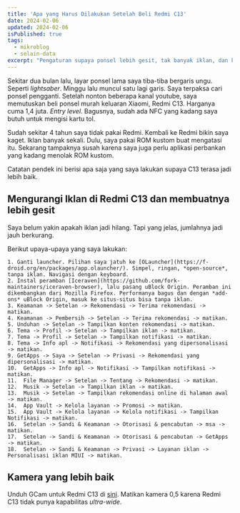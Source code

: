 ```yaml
---
title: 'Apa yang Harus Dilakukan Setelah Beli Redmi C13'
date: 2024-02-06
updated: 2024-02-06
isPublished: true
tags:
  - mikroblog
  - selain-data
excerpt: "Pengaturan supaya ponsel lebih gesit, tak banyak iklan, dan kamera lebih baik."
---
```


Sekitar dua bulan lalu, layar ponsel lama saya tiba-tiba bergaris ungu. Seperti *lightsaber*. Minggu lalu muncul satu lagi garis. Saya terpaksa cari ponsel pengganti. Setelah nonton beberapa kanal youtube, saya memutuskan beli ponsel murah keluaran Xiaomi, Redmi C13. Harganya cuma 1,4 juta. *Entry level*. Bagusnya, sudah ada NFC yang kadang saya butuh untuk mengisi kartu tol.


Sudah sekitar 4 tahun saya tidak pakai Redmi. Kembali ke Redmi bikin saya kaget. Iklan banyak sekali. Dulu, saya pakai ROM kustom buat mengatasi itu. Sekarang tampaknya susah karena saya juga perlu aplikasi perbankan yang kadang menolak ROM kustom.

Catatan pendek ini berisi apa saja yang saya lakukan supaya C13 terasa jadi lebih baik.

## Mengurangi Iklan di Redmi C13 dan membuatnya lebih gesit

Saya belum yakin apakah iklan jadi hilang. Tapi yang jelas, jumlahnya jadi jauh berkurang.

Berikut upaya-upaya yang saya lakukan:
    
    1. Ganti launcher. Pilihan saya jatuh ke [OLauncher](https://f-droid.org/en/packages/app.olauncher/). Simpel, ringan, *open-source*, tanpa iklan. Navigasi dengan keyboard.
    2. Instal peramban [Iceraven](https://github.com/fork-maintainers/iceraven-browser), lalu pasang uBlock Origin. Peramban ini dikembangkan dari Mozilla Firefox. Performanya bagus dan dengan *add-ons* uBlock Origin, masuk ke situs-situs bisa tanpa iklan.
    3. Keamanan -> Setelan -> Rekomendasi -> Terima rekomendasi -> matikan.
    4. Keamanan -> Pembersih -> Setelan -> Terima rekomendasi -> matikan.
    5. Unduhan -> Setelan -> Tampilkan konten rekomendasi -> matikan.
    6. Tema -> Profil -> Setelan -> Tampilkan iklan -> matikan.
    7. Tema -> Profil -> Setelan -> Tampilkan notifikasi -> matikan.
    8. Tema -> Info apl -> Notifikasi -> Rekomendasi yang dipersonalisasi -> matikan.
    9. GetApps -> Saya -> Setelan -> Privasi -> Rekomendasi yang dipersonalisasi -> matikan.
    10.  GetApps -> Info apl -> Notifikasi -> Tampilkan notifikasi -> matikan.
    11.  File Manager -> Setelan -> Tentang -> Rekomendasi -> matikan.
    12.  Musik -> Setelan -> Tampilkan iklan -> matikan.
    13.  Musik -> Setelan -> Tampilkan rekomendasi online di halaman awal -> matikan.
    14.  App Vault -> Kelola layanan -> Promosi -> matikan.
    15.  App Vault -> Kelola layanan -> Kelola notifikasi -> Tampilkan Notifikasi -> matikan.
    16.  Setelan -> Sandi & Keamanan -> Otorisasi & pencabutan -> msa -> matikan.
    17.  Setelan -> Sandi & Keamanan -> Otorisasi & pencabutan -> GetApps -> matikan.
    18.  Setelan -> Sandi & Keamanan -> Privasi -> Layanan iklan -> Personalisasi iklan MIUI -> matikan.

## Kamera yang lebih baik

Unduh GCam untuk Redmi C13 di [sini](https://www.celsoazevedo.com/files/android/google-camera/dev-bsg/f/dl88/). Matikan kamera 0,5 karena Redmi C13 tidak punya kapabilitas *ultra-wide*.

